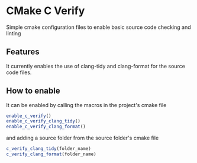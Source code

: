 # CMake C Verify
Simple cmake configuration files to enable basic source code checking and linting

## Features
It currently enables the use of clang-tidy and clang-format for the source code files.

## How to enable
It can be enabled by calling the macros in the project's cmake file

```cmake
enable_c_verify()
enable_c_verify_clang_tidy()
enable_c_verify_clang_format()
```

and adding a source folder from the source folder's cmake file

```cmake
c_verify_clang_tidy(folder_name)
c_verify_clang_format(folder_name)
```
